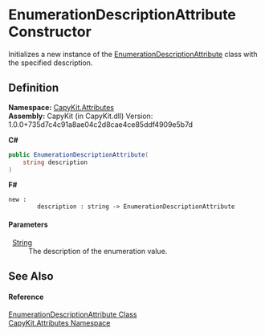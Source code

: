 # EnumerationDescriptionAttribute Constructor


Initializes a new instance of the <a href="T_CapyKit_Attributes_EnumerationDescriptionAttribute.md">EnumerationDescriptionAttribute</a> class with the specified description.



## Definition
**Namespace:** <a href="N_CapyKit_Attributes.md">CapyKit.Attributes</a>  
**Assembly:** CapyKit (in CapyKit.dll) Version: 1.0.0+735d7c4c91a8ae04c2d8cae4ce85ddf4909e5b7d

**C#**
``` C#
public EnumerationDescriptionAttribute(
	string description
)
```
**F#**
``` F#
new : 
        description : string -> EnumerationDescriptionAttribute
```



#### Parameters
<dl><dt>  <a href="https://learn.microsoft.com/dotnet/api/system.string" target="_blank" rel="noopener noreferrer">String</a></dt><dd>The description of the enumeration value.</dd></dl>

## See Also


#### Reference
<a href="T_CapyKit_Attributes_EnumerationDescriptionAttribute.md">EnumerationDescriptionAttribute Class</a>  
<a href="N_CapyKit_Attributes.md">CapyKit.Attributes Namespace</a>  
